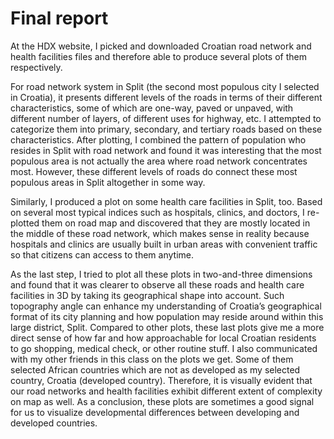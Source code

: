 # Final report

At the HDX website, I picked and downloaded Croatian road network and health facilities files and therefore able to produce several plots of them respectively. 

For road network system in Split (the second most populous city I selected in Croatia), it presents different levels of the roads in terms of their different characteristics, some of which are one-way, paved or unpaved, with different number of layers, of different uses for highway, etc. I attempted to categorize them into primary, secondary, and tertiary roads based on these characteristics. After plotting, I combined the pattern of population who resides in Split with road network and found it was interesting that the most populous area is not actually the area where road network concentrates most. However, these different levels of roads do connect these most populous areas in Split altogether in some way. 

Similarly, I produced a plot on some health care facilities in Split, too. Based on several most typical indices such as hospitals, clinics, and doctors, I re-plotted them on road map and discovered that they are mostly located in the middle of these road network, which makes sense in reality because hospitals and clinics are usually built in urban areas with convenient traffic so that citizens can access to them anytime. 

As the last step, I tried to plot all these plots in two-and-three dimensions and found that it was clearer to observe all these roads and health care facilities in 3D by taking its geographical shape into account. Such topography angle can enhance my understanding of Croatia’s geographical format of its city planning and how population may reside around within this large district, Split. Compared to other plots, these last plots give me a more direct sense of how far and how approachable for local Croatian residents to go shopping, medical check, or other routine stuff. I also communicated with my other friends in this class on the plots we get. Some of them selected African countries which are not as developed as my selected country, Croatia (developed country). Therefore, it is visually evident that our road networks and health facilities exhibit different extent of complexity on map as well. As a conclusion, these plots are sometimes a good signal for us to visualize developmental differences between developing and developed countries.
